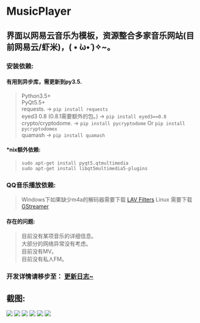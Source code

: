 # MusicPlayer
## 界面以网易云音乐为模板，资源整合多家音乐网站(目前网易云/虾米)，( • ̀ω•́ )✧~。

### 安装依赖:
#### 有用到异步库，需更新到py3.5.
> Python3.5+ <br />
> PyQt5.5+ <br />
> requests. -> `pip install requests`<br /> 
> eyed3 0.8 (0.8.1需要额外的包。) -> `pip install eyed3==0.8` <br />
> crypto/cryptodome. -> `pip install pycryptodome` Or `pip install pycryptodomex`<br />
> quamash -> `pip install quamash` <br />

#### \*nix额外依赖:
> `sudo apt-get install pyqt5.qtmultimedia` <br />
> `sudo apt-get install libqt5multimedia5-plugins`

### QQ音乐播放依赖:
> Windows下如果缺少m4a的解码器需要下载 <a href="https://github.com/Nevcairiel/LAVFilters/releases">LAV Filters</a>
> Linux 需要下载 <a href="https://gstreamer.freedesktop.org/">GStreamer</a>


#### 存在的问题:
> 目前没有某项音乐的详细信息。<br />
> 大部分的网络异常没有考虑。 <br />
> 目前没有MV。 <br />
> 目前没有私人FM。 <br />

### 开发详情请移步至： <a href="https://github.com/HuberTRoy/MusicPlayer/blob/master/doc/updateLog.md">更新日志~</a>

## 截图:
<img src="https://github.com/HuberTRoy/MusicPlayer/blob/master/testpic/22.jpg"/>

<img src="https://github.com/HuberTRoy/MusicPlayer/blob/master/testpic/16.jpg"/>

<img src="https://github.com/HuberTRoy/MusicPlayer/blob/master/testpic/19.jpg"/>

<img src="https://github.com/HuberTRoy/MusicPlayer/blob/master/testpic/8.jpg"/>

<img src="https://github.com/HuberTRoy/MusicPlayer/blob/master/testpic/10.jpg"/>

<img src="https://github.com/HuberTRoy/MusicPlayer/blob/master/testpic/14.jpg"/>




